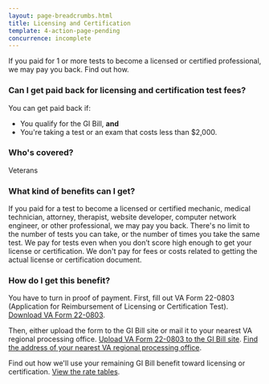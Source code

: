 ```yaml
---
layout: page-breadcrumbs.html
title: Licensing and Certification
template: 4-action-page-pending
concurrence: incomplete
---
```


If you paid for 1 or more tests to become a licensed or certified professional, we may pay you back. Find out how.

<div class="call-out" markdown="1">

### Can I get paid back for licensing and certification test fees?
You can get paid back if:

  -	You qualify for the GI Bill, **and** 
  -	You're taking a test or an exam that costs less than $2,000.

### Who's covered?
Veterans

</div>

### What kind of benefits can I get?
If you paid for a test to become a licensed or certified mechanic, medical technician, attorney, therapist, website developer, computer network engineer, or other professional, we may pay you back. There's no limit to the number of tests you can take, or the number of times you take the same test. We pay for tests even when you don’t score high enough to get your license or certification. We don't pay for fees or costs related to getting the actual license or certification document.

### How do I get this benefit?
You have to turn in proof of payment. First, fill out VA Form 22-0803 (Application for Reimbursement of Licensing or Certification Test). [Download VA Form 22-0803](http://www.vba.va.gov/pubs/forms/VBA-22-0803-ARE.pdf). 

Then, either upload the form to the GI Bill site or mail it to your nearest VA regional processing office. 
[Upload VA Form 22-0803 to the GI Bill site](https://gibill.custhelp.com/app/utils/login_form/).
[Find the address of your nearest VA regional processing office](http://www.benefits.va.gov/gibill/regional_processing.asp).

Find out how we'll use your remaining GI Bill benefit toward licensing or certification. 
[View the rate tables](https://gibill.custhelp.com/app/answers/detail/a_id/29).
